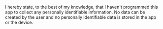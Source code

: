 I hereby state, to the best of my knowledge, that I haven't programmed this app to collect any personally identifiable information. No data can be created by the user and no personally identifiable data is stored in the app or the device.
